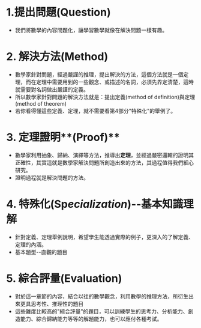 # 1.提出問題\(Question\)

* 我們將數學的內容問題化，讓學習數學就像在解決問題一樣有趣。

# 2. 解決方法\(Method\)

* 數學家針對問題，經過嚴謹的推理，提出解決的方法，這個方法就是一個定理，而在定理中需要用到的一些觀念、或描述的名詞，必須先界定清楚，這時就需要對名詞做出嚴謹的定義。
* 所以數學家針對問題的解決方法就是：提出定義\(method of definition\)與定理\(method of theorem\)
* 若你看得懂這些定義、定理，就不需要看第4部分"特殊化"的舉例了。

# 3. 定理證明**\(Proof\)**

* 數學家利用抽象、歸納、演繹等方法，推導出**定理**，並經過嚴密邏輯的證明其正確性，其實這就是數學家解決問題所創造出來的方法，其過程值得我們細心研究。
* 證明過程就是解決問題的方法。

# 4. **特殊化\(Sp**_**ecialization**_**\)--基本知識理解**

* 針對定義、定理舉例說明，希望學生能透過實際的例子，更深入的了解定義、定理的內涵。
* 基本題型--直觀的題目

# **5. 綜合評量\(Evaluation\)**

* 對於這一章節的內容，結合以往的數學觀念，利用數學的推理方法，所衍生出來更具思考性、推理性的題目
* 這些難度比較高的"綜合評量"的題目，可以訓練學生的思考力、分析能力、創造能力、綜合歸納能力等等的解題能力，也可以應付各種考試。




